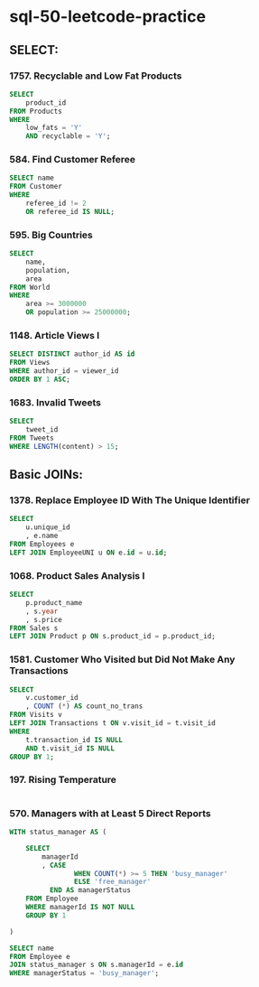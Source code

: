 # sql-50-leetcode-practice
## SELECT:
### 1757. Recyclable and Low Fat Products
```sql
SELECT
    product_id
FROM Products
WHERE
    low_fats = 'Y'
    AND recyclable = 'Y';
```
### 584. Find Customer Referee
```sql
SELECT name
FROM Customer
WHERE
    referee_id != 2
    OR referee_id IS NULL;
```
### 595. Big Countries
```sql
SELECT
    name,
    population,
    area
FROM World
WHERE
    area >= 3000000
    OR population >= 25000000;
```
### 1148. Article Views I
```sql
SELECT DISTINCT author_id AS id
FROM Views
WHERE author_id = viewer_id
ORDER BY 1 ASC;
```
### 1683. Invalid Tweets
```sql
SELECT
    tweet_id
FROM Tweets
WHERE LENGTH(content) > 15;
```
## Basic JOINs:
### 1378. Replace Employee ID With The Unique Identifier
```sql
SELECT
    u.unique_id
    , e.name
FROM Employees e
LEFT JOIN EmployeeUNI u ON e.id = u.id;
```
### 1068. Product Sales Analysis I
```sql
SELECT
    p.product_name
    , s.year
    , s.price
FROM Sales s
LEFT JOIN Product p ON s.product_id = p.product_id;
```
### 1581. Customer Who Visited but Did Not Make Any Transactions
```sql
SELECT
    v.customer_id
    , COUNT (*) AS count_no_trans
FROM Visits v
LEFT JOIN Transactions t ON v.visit_id = t.visit_id
WHERE 
    t.transaction_id IS NULL
    AND t.visit_id IS NULL
GROUP BY 1;
```
### 197. Rising Temperature
```sql

```
### 570. Managers with at Least 5 Direct Reports
```sql
WITH status_manager AS (

    SELECT
        managerId
        , CASE
                WHEN COUNT(*) >= 5 THEN 'busy_manager'
                ELSE 'free_manager'
          END AS managerStatus
    FROM Employee
    WHERE managerId IS NOT NULL
    GROUP BY 1

)

SELECT name
FROM Employee e
JOIN status_manager s ON s.managerId = e.id
WHERE managerStatus = 'busy_manager';
```
